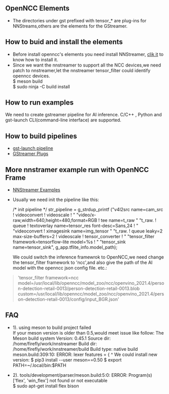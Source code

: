 ## OpenNCC  Elements    
  * The directories  under gst prefixed with tensor_* are  plug-ins for NNStreams,others 
are the elements for the GStreamer.  

## How to buid and install the elements  
* Before install openncc's elements you need install  NNStreamer, [clik it](https://eyecloudai.github.io/openncc_frame/getting-started/install-NCC-elements-on-nnstreamer.html) 
to know how to install it. 
* Since we want the nnstreamer to support all the NCC devices,we need patch to nnstreamer,let the nnstreamer  tensor_filter could 
identify openncc devices.  
$ meson build  
$ sudo ninja -C build install  

## How to run examples
We need to create gstreamer pipeline for AI inference. C/C++ , Python  and  gst-launch CLI(command-line interface) are supported.  
## How to  build pipelines
* [gst-launch pipeline](https://gstreamer.freedesktop.org/documentation/tools/gst-launch.html?gi-language=c)     
* [GStreamer Plugs](https://gstreamer.freedesktop.org/documentation/plugins_doc.html)

## More nnstramer example run with OpenNCC Frame  
* [NNStreamer Examples](https://github.com/nnstreamer/nnstreamer-example/tree/main/native)  
* Usually we need init the pipeline like this:  
	

 	/* init pipeline */
 	 str_pipeline =
 	     g_strdup_printf
 	     ("v4l2src name=cam_src ! videoconvert ! videoscale ! "
 	  	"video/x-raw,width=640,height=480,format=RGB ! tee name=t_raw "
 	  	"t_raw. ! queue ! textoverlay name=tensor_res font-desc=Sans,24 ! "
 	  	"videoconvert ! ximagesink name=img_tensor "
 	"t_raw. ! queue leaky=2 max-size-buffers=2 ! videoscale ! tensor_converter ! "
 	"tensor_filter framework=tensorflow-lite model=%s ! "
 	"tensor_sink name=tensor_sink", g_app.tflite_info.model_path);  
 	
 	 We could switch the inference framewrok to OpenNCC,we need change the tensor_filter framework to 'ncc',and also give the path of the AI model with the openncc json config file. etc.:  
 > 'tensor_filter framework=ncc  model=/usr/local/lib/openncc/model_zoo/ncc/openvino_2021.4/person-detection-retail-0013/person-detection-retail-0013.blob custom=/usr/local/lib/openncc/model_zoo/ncc/openvino_2021.4/person-detection-retail-0013/config/input_BGR.json'  



## FAQ

* 1). using meson to build project failed  
If your meson version is older than 0.5,would meet issue like follow:
The Meson build system
Version: 0.45.1
Source dir: /home/firefly/work/nnstreamer
Build dir: /home/firefly/work/nnstreamer/build
Build type: native build
meson.build:309:10: ERROR: lexer
features = {
          ^
We could install new version:
$ pip3 install --user meson==0.50
$ export PATH=~/.local/bin:$PATH  

* 2). tools/development/parser/meson.build:5:0: ERROR: Program(s) ['flex', 'win_flex'] not found or not executable  
$ sudo apt-get install flex  bison  



